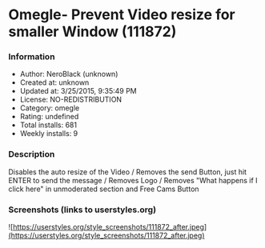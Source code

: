 # Omegle- Prevent Video resize for smaller Window (111872)

### Information
- Author: NeroBlack (unknown)
- Created at: unknown
- Updated at: 3/25/2015, 9:35:49 PM
- License: NO-REDISTRIBUTION
- Category: omegle
- Rating: undefined
- Total installs: 681
- Weekly installs: 9


### Description
Disables the auto resize of the Video /
Removes the send Button, just hit ENTER to send the message /
Removes Logo /
Removes "What happens if I click here" in unmoderated section and Free Cams Button


### Screenshots (links to userstyles.org)
![https://userstyles.org/style_screenshots/111872_after.jpeg](https://userstyles.org/style_screenshots/111872_after.jpeg)


